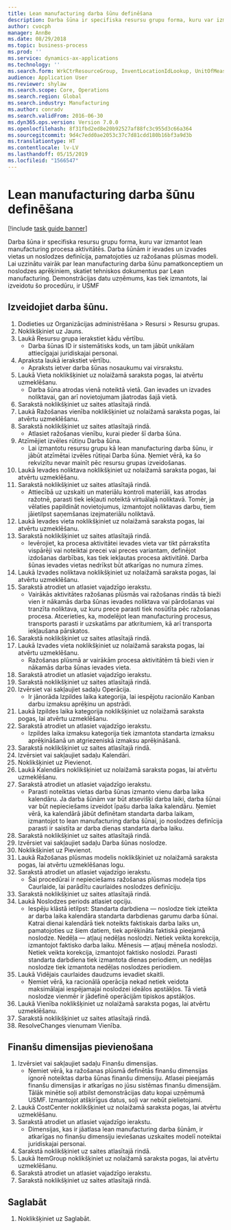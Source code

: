 ```yaml
---
title: Lean manufacturing darba šūnu definēšana
description: Darba šūna ir specifiska resursu grupu forma, kuru var izmantot lean manufacturing procesa aktivitātēs.
author: cvocph
manager: AnnBe
ms.date: 08/29/2018
ms.topic: business-process
ms.prod: ''
ms.service: dynamics-ax-applications
ms.technology: ''
ms.search.form: WrkCtrResourceGroup, InventLocationIdLookup, UnitOfMeasureLookup, DimensionLookup
audience: Application User
ms.reviewer: shylaw
ms.search.scope: Core, Operations
ms.search.region: Global
ms.search.industry: Manufacturing
ms.author: conradv
ms.search.validFrom: 2016-06-30
ms.dyn365.ops.version: Version 7.0.0
ms.openlocfilehash: 8f31fbd2ed8e20b92527af88fc3c955d3c66a364
ms.sourcegitcommit: 9d4c7edd0ae2053c37c7d81cdd180b16bf3a9d3b
ms.translationtype: HT
ms.contentlocale: lv-LV
ms.lasthandoff: 05/15/2019
ms.locfileid: "1566547"
---
```

# <a name="define-lean-manufacturing-work-cells"></a>Lean manufacturing darba šūnu definēšana

[!include [task guide banner](../../includes/task-guide-banner.md)]

Darba šūna ir specifiska resursu grupu forma, kuru var izmantot lean manufacturing procesa aktivitātēs. Darba šūnām ir ievades un izvades vietas un noslodzes definīcija, pamatojoties uz ražošanas plūsmas modeli. Lai uzzinātu vairāk par lean manufacturing darba šūnu pamatkonceptiem un noslodzes aprēķiniem, skatiet tehniskos dokumentus par Lean manufacturing. Demonstrācijas datu uzņēmums, kas tiek izmantots, lai izveidotu šo procedūru, ir USMF


## <a name="create-a-work-cell"></a>Izveidojiet darba šūnu. 
1. Dodieties uz Organizācijas administrēšana > Resursi > Resursu grupas.
2. Noklikšķiniet uz Jauns.
3. Laukā Resursu grupa ierakstiet kādu vērtību.
    * Darba šūnas ID ir sistemātisks kods, un tam jābūt unikālam attiecīgajai juridiskajai personai.  
4. Apraksta laukā ierakstiet vērtību.
    * Apraksts ietver darba šūnas nosaukumu vai virsrakstu.  
5. Laukā Vieta noklikšķiniet uz nolaižamā saraksta pogas, lai atvērtu uzmeklēšanu.
    * Darba šūna atrodas vienā noteiktā vietā. Gan ievades un izvades noliktavai, gan arī novietojumam jāatrodas šajā vietā.  
6. Sarakstā noklikšķiniet uz saites atlasītajā rindā.
7. Laukā Ražošanas vienība noklikšķiniet uz nolaižamā saraksta pogas, lai atvērtu uzmeklēšanu.
8. Sarakstā noklikšķiniet uz saites atlasītajā rindā.
    * Atlasiet ražošanas vienību, kurai pieder šī darba šūna.  
9. Atzīmējiet izvēles rūtiņu Darba šūna.
    * Lai izmantotu resursu grupu kā lean manufacturing darba šūnu, ir jābūt atzīmētai izvēles rūtiņai Darba šūna.  Ņemiet vērā, ka šo rekvizītu nevar mainīt pēc resursu grupas izveidošanas.  
10. Laukā Ievades noliktava noklikšķiniet uz nolaižamā saraksta pogas, lai atvērtu uzmeklēšanu.
11. Sarakstā noklikšķiniet uz saites atlasītajā rindā.
    * Attiecībā uz uzskaiti un materiālu kontroli materiāli, kas atrodas ražotnē, parasti tiek iekļauti noteiktā virtuālajā noliktavā. Tomēr, ja vēlaties papildināt novietojumus, izmantojot noliktavas darbu, tiem jāietilpst saņemšanas izejmateriālu noliktavā.  
12. Laukā Ievades vieta noklikšķiniet uz nolaižamā saraksta pogas, lai atvērtu uzmeklēšanu.
13. Sarakstā noklikšķiniet uz saites atlasītajā rindā.
    * Ievērojiet, ka procesa aktivitātei ievades vieta var tikt pārrakstīta vispārēji vai noteiktai precei vai preces variantam, definējot izdošanas darbības, kas tiek iekļautas procesa aktivitātē. Darba šūnas ievades vietas nedrīkst būt atkarīgas no numura zīmes.  
14. Laukā Izvades noliktava noklikšķiniet uz nolaižamā saraksta pogas, lai atvērtu uzmeklēšanu.
15. Sarakstā atrodiet un atlasiet vajadzīgo ierakstu.
    * Vairākās aktivitātes ražošanas plūsmās vai ražošanas rindās tā bieži vien ir nākamās darba šūnas ievades noliktava vai pārdošanas vai tranzīta noliktava, uz kuru prece parasti tiek nosūtīta pēc ražošanas procesa. Atcerieties, ka, modelējot lean manufacturing procesus, transports parasti ir uzskatāms par atkritumiem, kā arī transporta iekļaušana pārskatos.  
16. Sarakstā noklikšķiniet uz saites atlasītajā rindā.
17. Laukā Izvades vieta noklikšķiniet uz nolaižamā saraksta pogas, lai atvērtu uzmeklēšanu.
    * Ražošanas plūsmā ar vairākām procesa aktivitātēm tā bieži vien ir nākamās darba šūnas ievades vieta.  
18. Sarakstā atrodiet un atlasiet vajadzīgo ierakstu.
19. Sarakstā noklikšķiniet uz saites atlasītajā rindā.
20. Izvērsiet vai sakļaujiet sadaļu Operācija.
    * Ir jānorāda Izpildes laika kategorija, lai iespējotu racionālo Kanban darbu izmaksu aprēķinu un apstrādi.  
21. Laukā Izpildes laika kategorija noklikšķiniet uz nolaižamā saraksta pogas, lai atvērtu uzmeklēšanu.
22. Sarakstā atrodiet un atlasiet vajadzīgo ierakstu.
    * Izpildes laika izmaksu kategorija tiek izmantota standarta izmaksu aprēķināšanā un atgriezeniskā izmaksu aprēķināšanā.  
23. Sarakstā noklikšķiniet uz saites atlasītajā rindā.
24. Izvērsiet vai sakļaujiet sadaļu Kalendāri.
25. Noklikšķiniet uz Pievienot.
26. Laukā Kalendārs noklikšķiniet uz nolaižamā saraksta pogas, lai atvērtu uzmeklēšanu.
27. Sarakstā atrodiet un atlasiet vajadzīgo ierakstu.
    * Parasti noteiktas vietas darba šūnas izmanto vienu darba laika kalendāru. Ja darba šūnām var būt atsevišķi darba laiki, darba šūnai var būt nepieciešams izveidot īpašu darba laika kalendāru. Ņemiet vērā, ka kalendārā jābūt definētam standarta darba laikam, izmantojot to lean manufacturing darba šūnai, jo noslodzes definīcija parasti ir saistīta ar darba dienas standarta darba laiku.  
28. Sarakstā noklikšķiniet uz saites atlasītajā rindā.
29. Izvērsiet vai sakļaujiet sadaļu Darba šūnas noslodze.
30. Noklikšķiniet uz Pievienot.
31. Laukā Ražošanas plūsmas modelis noklikšķiniet uz nolaižamā saraksta pogas, lai atvērtu uzmeklēšanas logu.
32. Sarakstā atrodiet un atlasiet vajadzīgo ierakstu.
    * Šai procedūrai ir nepieciešams ražošanas plūsmas modeļa tips Caurlaide, lai parādītu caurlaides noslodzes definīciju.  
33. Sarakstā noklikšķiniet uz saites atlasītajā rindā.
34. Laukā Noslodzes periods atlasiet opciju.
    * Iespēju klāstā ietilpst: Standarta darbdiena — noslodze tiek izteikta ar darba laika kalendāra standarta darbdienas garumu darba šūnai. Katrai dienai kalendārā tiek noteikts faktiskais darba laiks un, pamatojoties uz šiem datiem, tiek aprēķināta faktiskā pieejamā noslodze.   Nedēļa — atļauj nedēļas noslodzi. Netiek veikta korekcija, izmantojot faktisko darba laiku.   Mēnesis — atļauj mēneša noslodzi. Netiek veikta korekcija, izmantojot faktisko noslodzi.   Parasti standarta darbdiena tiek izmantota dienas periodiem, un nedēļas noslodze tiek izmantota nedēļas noslodzes periodiem.  
35. Laukā Vidējais caurlaides daudzums ievadiet skaitli.
    * Ņemiet vērā, ka racionālā operācija nekad netiek veidota maksimālajai iespējamajai noslodzei ideālos apstākļos. Tā vietā noslodze vienmēr ir jādefinē operācijām tipiskos apstākļos.  
36. Laukā Vienība noklikšķiniet uz nolaižamā saraksta pogas, lai atvērtu uzmeklēšanu.
37. Sarakstā noklikšķiniet uz saites atlasītajā rindā.
38. ResolveChanges vienumam Vienība.

## <a name="add-a-financial-dimension"></a>Finanšu dimensijas pievienošana
1. Izvērsiet vai sakļaujiet sadaļu Finanšu dimensijas.
    * Ņemiet vērā, ka ražošanas plūsmā definētās finanšu dimensijas ignorē noteiktas darba šūnas finanšu dimensiju.    Atlasei pieejamās finanšu dimensijas ir atkarīgas no jūsu sistēmas finanšu dimensijām. Tālāk minētie soļi atbilst demonstrācijas datu kopai uzņēmumā USMF. Izmantojot atšķirīgus datus, soļi var nebūt pielietojami.  
2. Laukā CostCenter noklikšķiniet uz nolaižamā saraksta pogas, lai atvērtu uzmeklēšanu.
3. Sarakstā atrodiet un atlasiet vajadzīgo ierakstu.
    * Dimensijas, kas ir jāatlasa lean manufacturing darba šūnām, ir atkarīgas no finanšu dimensiju ieviešanas uzskaites modelī noteiktai juridiskajai personai.  
4. Sarakstā noklikšķiniet uz saites atlasītajā rindā.
5. Laukā ItemGroup noklikšķiniet uz nolaižamā saraksta pogas, lai atvērtu uzmeklēšanu.
6. Sarakstā atrodiet un atlasiet vajadzīgo ierakstu.
7. Sarakstā noklikšķiniet uz saites atlasītajā rindā.

## <a name="save"></a>Saglabāt
1. Noklikšķiniet uz Saglabāt.

